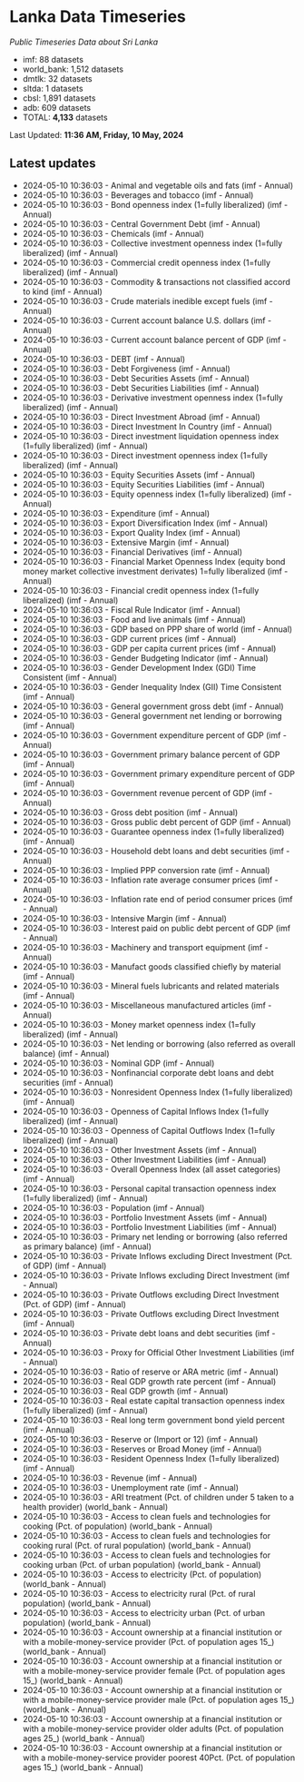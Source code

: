 # Lanka Data Timeseries
*Public Timeseries Data about Sri Lanka*

* imf: 88 datasets
* world_bank: 1,512 datasets
* dmtlk: 32 datasets
* sltda: 1 datasets
* cbsl: 1,891 datasets
* adb: 609 datasets
* TOTAL: **4,133** datasets

Last Updated: **11:36 AM, Friday, 10 May, 2024**

## Latest updates

* 2024-05-10 10:36:03 - Animal and vegetable oils and fats (imf - Annual)
* 2024-05-10 10:36:03 - Beverages and tobacco (imf - Annual)
* 2024-05-10 10:36:03 - Bond openness index (1=fully liberalized) (imf - Annual)
* 2024-05-10 10:36:03 - Central Government Debt (imf - Annual)
* 2024-05-10 10:36:03 - Chemicals (imf - Annual)
* 2024-05-10 10:36:03 - Collective investment openness index (1=fully liberalized) (imf - Annual)
* 2024-05-10 10:36:03 - Commercial credit openness index (1=fully liberalized) (imf - Annual)
* 2024-05-10 10:36:03 - Commodity & transactions not classified accord to kind (imf - Annual)
* 2024-05-10 10:36:03 - Crude materials inedible except fuels (imf - Annual)
* 2024-05-10 10:36:03 - Current account balance U.S. dollars (imf - Annual)
* 2024-05-10 10:36:03 - Current account balance percent of GDP (imf - Annual)
* 2024-05-10 10:36:03 - DEBT (imf - Annual)
* 2024-05-10 10:36:03 - Debt Forgiveness (imf - Annual)
* 2024-05-10 10:36:03 - Debt Securities Assets (imf - Annual)
* 2024-05-10 10:36:03 - Debt Securities Liabilities (imf - Annual)
* 2024-05-10 10:36:03 - Derivative investment openness index (1=fully liberalized) (imf - Annual)
* 2024-05-10 10:36:03 - Direct Investment Abroad (imf - Annual)
* 2024-05-10 10:36:03 - Direct Investment In Country (imf - Annual)
* 2024-05-10 10:36:03 - Direct investment liquidation openness index (1=fully liberalized) (imf - Annual)
* 2024-05-10 10:36:03 - Direct investment openness index (1=fully liberalized) (imf - Annual)
* 2024-05-10 10:36:03 - Equity Securities Assets (imf - Annual)
* 2024-05-10 10:36:03 - Equity Securities Liabilities (imf - Annual)
* 2024-05-10 10:36:03 - Equity openness index (1=fully liberalized) (imf - Annual)
* 2024-05-10 10:36:03 - Expenditure (imf - Annual)
* 2024-05-10 10:36:03 - Export Diversification Index (imf - Annual)
* 2024-05-10 10:36:03 - Export Quality Index (imf - Annual)
* 2024-05-10 10:36:03 - Extensive Margin (imf - Annual)
* 2024-05-10 10:36:03 - Financial Derivatives (imf - Annual)
* 2024-05-10 10:36:03 - Financial Market Openness Index (equity bond money market collective investment derivates) 1=fully liberalized (imf - Annual)
* 2024-05-10 10:36:03 - Financial credit openness index (1=fully liberalized) (imf - Annual)
* 2024-05-10 10:36:03 - Fiscal Rule Indicator (imf - Annual)
* 2024-05-10 10:36:03 - Food and live animals (imf - Annual)
* 2024-05-10 10:36:03 - GDP based on PPP share of world (imf - Annual)
* 2024-05-10 10:36:03 - GDP current prices (imf - Annual)
* 2024-05-10 10:36:03 - GDP per capita current prices (imf - Annual)
* 2024-05-10 10:36:03 - Gender Budgeting Indicator (imf - Annual)
* 2024-05-10 10:36:03 - Gender Development Index (GDI) Time Consistent (imf - Annual)
* 2024-05-10 10:36:03 - Gender Inequality Index (GII) Time Consistent (imf - Annual)
* 2024-05-10 10:36:03 - General government gross debt (imf - Annual)
* 2024-05-10 10:36:03 - General government net lending or borrowing (imf - Annual)
* 2024-05-10 10:36:03 - Government expenditure percent of GDP (imf - Annual)
* 2024-05-10 10:36:03 - Government primary balance percent of GDP (imf - Annual)
* 2024-05-10 10:36:03 - Government primary expenditure percent of GDP (imf - Annual)
* 2024-05-10 10:36:03 - Government revenue percent of GDP (imf - Annual)
* 2024-05-10 10:36:03 - Gross debt position (imf - Annual)
* 2024-05-10 10:36:03 - Gross public debt percent of GDP (imf - Annual)
* 2024-05-10 10:36:03 - Guarantee openness index (1=fully liberalized) (imf - Annual)
* 2024-05-10 10:36:03 - Household debt loans and debt securities (imf - Annual)
* 2024-05-10 10:36:03 - Implied PPP conversion rate (imf - Annual)
* 2024-05-10 10:36:03 - Inflation rate average consumer prices (imf - Annual)
* 2024-05-10 10:36:03 - Inflation rate end of period consumer prices (imf - Annual)
* 2024-05-10 10:36:03 - Intensive Margin (imf - Annual)
* 2024-05-10 10:36:03 - Interest paid on public debt percent of GDP (imf - Annual)
* 2024-05-10 10:36:03 - Machinery and transport equipment (imf - Annual)
* 2024-05-10 10:36:03 - Manufact goods classified chiefly by material (imf - Annual)
* 2024-05-10 10:36:03 - Mineral fuels lubricants and related materials (imf - Annual)
* 2024-05-10 10:36:03 - Miscellaneous manufactured articles (imf - Annual)
* 2024-05-10 10:36:03 - Money market openness index (1=fully liberalized) (imf - Annual)
* 2024-05-10 10:36:03 - Net lending or borrowing (also referred as overall balance) (imf - Annual)
* 2024-05-10 10:36:03 - Nominal GDP (imf - Annual)
* 2024-05-10 10:36:03 - Nonfinancial corporate debt loans and debt securities (imf - Annual)
* 2024-05-10 10:36:03 - Nonresident Openness Index (1=fully liberalized) (imf - Annual)
* 2024-05-10 10:36:03 - Openness of Capital Inflows Index (1=fully liberalized) (imf - Annual)
* 2024-05-10 10:36:03 - Openness of Capital Outflows Index (1=fully liberalized) (imf - Annual)
* 2024-05-10 10:36:03 - Other Investment Assets (imf - Annual)
* 2024-05-10 10:36:03 - Other Investment Liabilities (imf - Annual)
* 2024-05-10 10:36:03 - Overall Openness Index (all asset categories) (imf - Annual)
* 2024-05-10 10:36:03 - Personal capital transaction openness index (1=fully liberalized) (imf - Annual)
* 2024-05-10 10:36:03 - Population (imf - Annual)
* 2024-05-10 10:36:03 - Portfolio Investment Assets (imf - Annual)
* 2024-05-10 10:36:03 - Portfolio Investment Liabilities (imf - Annual)
* 2024-05-10 10:36:03 - Primary net lending or borrowing (also referred as primary balance) (imf - Annual)
* 2024-05-10 10:36:03 - Private Inflows excluding Direct Investment (Pct. of GDP) (imf - Annual)
* 2024-05-10 10:36:03 - Private Inflows excluding Direct Investment (imf - Annual)
* 2024-05-10 10:36:03 - Private Outflows excluding Direct Investment (Pct. of GDP) (imf - Annual)
* 2024-05-10 10:36:03 - Private Outflows excluding Direct Investment (imf - Annual)
* 2024-05-10 10:36:03 - Private debt loans and debt securities (imf - Annual)
* 2024-05-10 10:36:03 - Proxy for Official Other Investment Liabilities (imf - Annual)
* 2024-05-10 10:36:03 - Ratio of reserve or ARA metric (imf - Annual)
* 2024-05-10 10:36:03 - Real GDP growth rate percent (imf - Annual)
* 2024-05-10 10:36:03 - Real GDP growth (imf - Annual)
* 2024-05-10 10:36:03 - Real estate capital transaction openness index (1=fully liberalized) (imf - Annual)
* 2024-05-10 10:36:03 - Real long term government bond yield percent (imf - Annual)
* 2024-05-10 10:36:03 - Reserve or (Import or 12) (imf - Annual)
* 2024-05-10 10:36:03 - Reserves or Broad Money (imf - Annual)
* 2024-05-10 10:36:03 - Resident Openness Index (1=fully liberalized) (imf - Annual)
* 2024-05-10 10:36:03 - Revenue (imf - Annual)
* 2024-05-10 10:36:03 - Unemployment rate (imf - Annual)
* 2024-05-10 10:36:03 - ARI treatment (Pct. of children under 5 taken to a health provider) (world_bank - Annual)
* 2024-05-10 10:36:03 - Access to clean fuels and technologies for cooking (Pct. of population) (world_bank - Annual)
* 2024-05-10 10:36:03 - Access to clean fuels and technologies for cooking rural (Pct. of rural population) (world_bank - Annual)
* 2024-05-10 10:36:03 - Access to clean fuels and technologies for cooking urban (Pct. of urban population) (world_bank - Annual)
* 2024-05-10 10:36:03 - Access to electricity (Pct. of population) (world_bank - Annual)
* 2024-05-10 10:36:03 - Access to electricity rural (Pct. of rural population) (world_bank - Annual)
* 2024-05-10 10:36:03 - Access to electricity urban (Pct. of urban population) (world_bank - Annual)
* 2024-05-10 10:36:03 - Account ownership at a financial institution or with a mobile-money-service provider (Pct. of population ages 15_) (world_bank - Annual)
* 2024-05-10 10:36:03 - Account ownership at a financial institution or with a mobile-money-service provider female (Pct. of population ages 15_) (world_bank - Annual)
* 2024-05-10 10:36:03 - Account ownership at a financial institution or with a mobile-money-service provider male (Pct. of population ages 15_) (world_bank - Annual)
* 2024-05-10 10:36:03 - Account ownership at a financial institution or with a mobile-money-service provider older adults (Pct. of population ages 25_) (world_bank - Annual)
* 2024-05-10 10:36:03 - Account ownership at a financial institution or with a mobile-money-service provider poorest 40Pct. (Pct. of population ages 15_) (world_bank - Annual)